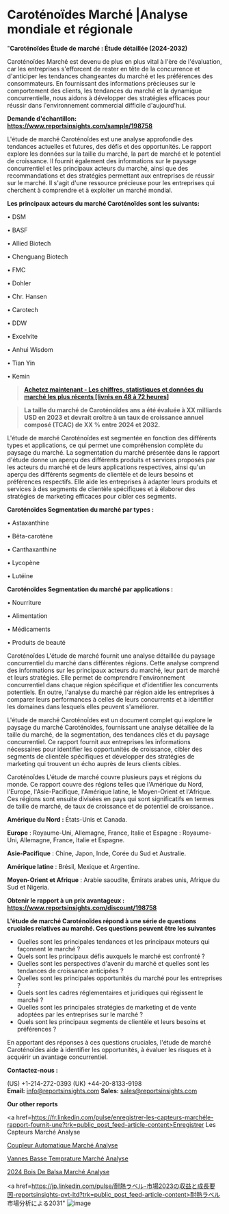 # Caroténoïdes Marché |Analyse mondiale et régionale

"<strong>Caroténoïdes Étude de marché : Étude détaillée (2024-2032)</strong>

Caroténoïdes Marché est devenu de plus en plus vital à l'ère de l'évaluation, car les entreprises s'efforcent de rester en tête de la concurrence et d'anticiper les tendances changeantes du marché et les préférences des consommateurs. En fournissant des informations précieuses sur le comportement des clients, les tendances du marché et la dynamique concurrentielle, nous aidons à développer des stratégies efficaces pour réussir dans l'environnement commercial difficile d'aujourd'hui.

<strong>Demande d'échantillon: <a href=https://www.reportsinsights.com/sample/198758>https://www.reportsinsights.com/sample/198758</a></strong>

L'étude de marché Caroténoïdes est une analyse approfondie des tendances actuelles et futures, des défis et des opportunités. Le rapport explore les données sur la taille du marché, la part de marché et le potentiel de croissance. Il fournit également des informations sur le paysage concurrentiel et les principaux acteurs du marché, ainsi que des recommandations et des stratégies permettant aux entreprises de réussir sur le marché. Il s'agit d'une ressource précieuse pour les entreprises qui cherchent à comprendre et à exploiter un marché mondial.

<strong>Les principaux acteurs du marché Caroténoïdes sont les suivants:</strong>

• DSM

• BASF

• Allied Biotech

• Chenguang Biotech

• FMC

• Dohler

• Chr. Hansen

• Carotech

• DDW

• Excelvite

• Anhui Wisdom

• Tian Yin

• Kemin
<blockquote><a href=https://www.reportsinsights.com/buynow/198758><span style=text-decoration: underline;><strong>Achetez maintenant - Les chiffres, statistiques et données du marché les plus récents [livrés en 48 à 72 heures]</strong></span></a></blockquote>
<blockquote><span style=text-decoration: underline;><strong>La taille du marché de Caroténoïdes ans a été évaluée à XX milliards USD en 2023 et devrait croître à un taux de croissance annuel composé (TCAC) de XX % entre 2024 et 2032.</strong></span></blockquote>
L'étude de marché Caroténoïdes est segmentée en fonction des différents types et applications, ce qui permet une compréhension complète du paysage du marché. La segmentation du marché présentée dans le rapport d'étude donne un aperçu des différents produits et services proposés par les acteurs du marché et de leurs applications respectives, ainsi qu'un aperçu des différents segments de clientèle et de leurs besoins et préférences respectifs. Elle aide les entreprises à adapter leurs produits et services à des segments de clientèle spécifiques et à élaborer des stratégies de marketing efficaces pour cibler ces segments.

<strong>Caroténoïdes Segmentation du marché par types :</strong>

• Astaxanthine

• Bêta-carotène

• Canthaxanthine

• Lycopène

• Lutéine

<strong>Caroténoïdes Segmentation du marché par applications :</strong>

• Nourriture

• Alimentation

• Médicaments

• Produits de beauté

Caroténoïdes L'étude de marché fournit une analyse détaillée du paysage concurrentiel du marché dans différentes régions. Cette analyse comprend des informations sur les principaux acteurs du marché, leur part de marché et leurs stratégies. Elle permet de comprendre l'environnement concurrentiel dans chaque région spécifique et d'identifier les concurrents potentiels. En outre, l'analyse du marché par région aide les entreprises à comparer leurs performances à celles de leurs concurrents et à identifier les domaines dans lesquels elles peuvent s'améliorer.

L'étude de marché Caroténoïdes est un document complet qui explore le paysage du marché Caroténoïdes, fournissant une analyse détaillée de la taille du marché, de la segmentation, des tendances clés et du paysage concurrentiel. Ce rapport fournit aux entreprises les informations nécessaires pour identifier les opportunités de croissance, cibler des segments de clientèle spécifiques et développer des stratégies de marketing qui trouvent un écho auprès de leurs clients cibles.

Caroténoïdes L'étude de marché couvre plusieurs pays et régions du monde. Ce rapport couvre des régions telles que l'Amérique du Nord, l'Europe, l'Asie-Pacifique, l'Amérique latine, le Moyen-Orient et l'Afrique. Ces régions sont ensuite divisées en pays qui sont significatifs en termes de taille de marché, de taux de croissance et de potentiel de croissance..

<strong>Amérique du Nord :</strong> États-Unis et Canada.

<strong>Europe</strong> : Royaume-Uni, Allemagne, France, Italie et Espagne : Royaume-Uni, Allemagne, France, Italie et Espagne.

<strong>Asie-Pacifique</strong> : Chine, Japon, Inde, Corée du Sud et Australie.

<strong>Amérique latine</strong> : Brésil, Mexique et Argentine.

<strong>Moyen-Orient et Afrique</strong> : Arabie saoudite, Émirats arabes unis, Afrique du Sud et Nigeria.

<strong>Obtenir le rapport à un prix avantageux : <a href=https://www.reportsinsights.com/discount/198758>https://www.reportsinsights.com/discount/198758</a></strong>

<strong>L'étude de marché Caroténoïdes répond à une série de questions cruciales relatives au marché. Ces questions peuvent être les suivantes</strong>
<ul>
  <li>Quelles sont les principales tendances et les principaux moteurs qui façonnent le marché ?</li>
  <li>Quels sont les principaux défis auxquels le marché est confronté ?</li>
  <li>Quelles sont les perspectives d'avenir du marché et quelles sont les tendances de croissance anticipées ?</li>
  <li>Quelles sont les principales opportunités du marché pour les entreprises ?</li>
  <li>Quels sont les cadres réglementaires et juridiques qui régissent le marché ?</li>
  <li>Quelles sont les principales stratégies de marketing et de vente adoptées par les entreprises sur le marché ?</li>
  <li>Quels sont les principaux segments de clientèle et leurs besoins et préférences ?</li>
</ul>
En apportant des réponses à ces questions cruciales, l'étude de marché Caroténoïdes aide à identifier les opportunités, à évaluer les risques et à acquérir un avantage concurrentiel.

<strong>Contactez-nous :</strong>

(US) +1-214-272-0393
(UK) +44-20-8133-9198
<strong>Email:</strong> <a>info@reportsinsights.com</a>
<strong>Sales:</strong> <a>sales@reportsinsights.com</a>

<strong>Our other reports</strong>

<a href=https://fr.linkedin.com/pulse/enregistrer-les-capteurs-marchéle-rapport-fournit-une?trk=public_post_feed-article-content>Enregistrer Les Capteurs Marché Analyse</a>

<a href=https://www.linkedin.com/pulse/coupleur-automatique-march%C3%A9-analyse-et-tendances-9sl7f/>Coupleur Automatique Marché Analyse</a>

<a href=https://www.linkedin.com/pulse/vannes-basse-temp%C3%A9rature-march%C3%A9s-perspectives-u8tgf/>Vannes Basse Temprature Marché Analyse</a>

<a href=https://www.linkedin.com/pulse/2024-bois-de-balsa-march%C3%A9-segmentation-tendances-0lyaf/>2024 Bois De Balsa Marché Analyse</a>

<a href=https://jp.linkedin.com/pulse/耐熱ラベル-市場2023の収益と成長要因-reportsinsights-pvt-ltd?trk=public_post_feed-article-content>耐熱ラベル 市場分析による2031</a>"
![image](https://github.com/daminid12/RImarketTech/assets/158430485/5eec781e-4376-4db5-8f53-56452cf5739d)
